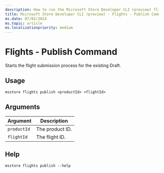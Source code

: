 ```yaml
---
description: How to run the Microsoft Store Developer CLI (preview) flights publish command.
title: Microsoft Store Developer CLI (preview) - Flights - Publish Command
ms.date: 07/02/2024
ms.topic: article
ms.localizationpriority: medium
---
```


# Flights - Publish Command

Starts the flight submission process for the existing Draft.

## Usage

```console
msstore flights publish <productId> <flightId>
```

## Arguments

| Argument    | Description |
|-------------|-------------|
| `productId` | The product ID. |
| `flightId` | The flight ID. |

## Help

```console
msstore flights publish --help
```